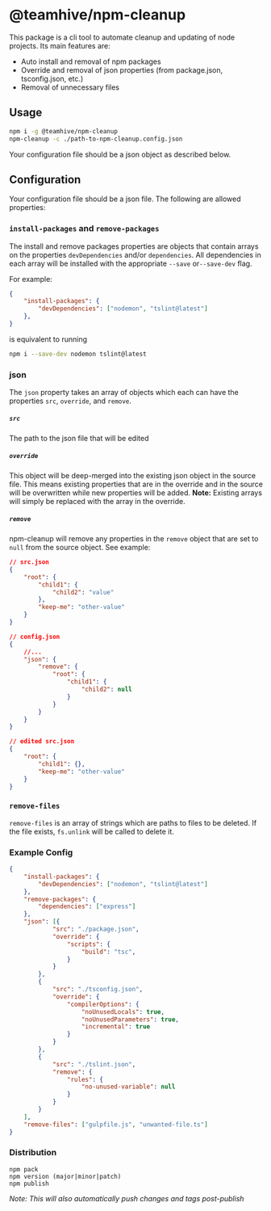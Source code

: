 # @teamhive/npm-cleanup

This package is a cli tool to automate cleanup and updating of node projects.  Its main features are:
- Auto install and removal of npm packages
- Override and removal of json properties (from package.json, tsconfig.json, etc.)
- Removal of unnecessary files

## Usage
```sh
npm i -g @teamhive/npm-cleanup
npm-cleanup -c ./path-to-npm-cleanup.config.json
```

Your configuration file should be a json object as described below.

## Configuration

Your configuration file should be a json file.  The following are allowed properties:

### `install-packages` and `remove-packages`

The install and remove packages properties are objects that contain arrays on the properties `devDependencies`
and/or `dependencies`.  All dependencies in each array will be installed with the appropriate `--save` or`--save-dev` flag.

For example:
```json
{
    "install-packages": {
        "devDependencies": ["nodemon", "tslint@latest"]
    },
}
```
is equivalent to running
```sh
npm i --save-dev nodemon tslint@latest
```

### json
The `json` property takes an array of objects which each can have the properties `src`, `override`,
and `remove`.

##### `src`
The path to the json file that will be edited

##### `override`
This object will be deep-merged into the existing json object in the source file.  This means existing 
properties that are in the override and in the source will be overwritten while new properties will be added.
**Note:** Existing arrays will simply be replaced with the array in the override.

##### `remove`
npm-cleanup will remove any properties in the `remove` object that are set to `null` from the source object.
See example:

```json
// src.json
{
    "root": {
        "child1": {
            "child2": "value"
        },
        "keep-me": "other-value"
    }
}

// config.json
{
    //...
    "json": {
        "remove": {
            "root": {
                "child1": {
                    "child2": null
                }
            }
        }
    }
}

// edited src.json
{
    "root": {
        "child1": {},
        "keep-me": "other-value"
    }
}

```

### `remove-files`
`remove-files` is an array of strings which are paths to files to be deleted.  If the file exists, `fs.unlink` will be
called to delete it.

### Example Config

```json
{
    "install-packages": {
        "devDependencies": ["nodemon", "tslint@latest"]
    },
    "remove-packages": {
        "dependencies": ["express"]
    },
    "json": [{
            "src": "./package.json",
            "override": {
                "scripts": {
                    "build": "tsc",
                }
            }
        },
        {
            "src": "./tsconfig.json",
            "override": {
                "compilerOptions": {
                    "noUnusedLocals": true,
                    "noUnusedParameters": true,
                    "incremental": true
                }
            }
        },
        {
            "src": "./tslint.json",
            "remove": {
                "rules": {
                    "no-unused-variable": null
                }
            }
        }
    ],
    "remove-files": ["gulpfile.js", "unwanted-file.ts"]
}
```

### Distribution
```
npm pack
npm version (major|minor|patch)
npm publish
```

_Note: This will also automatically push changes and tags post-publish_

